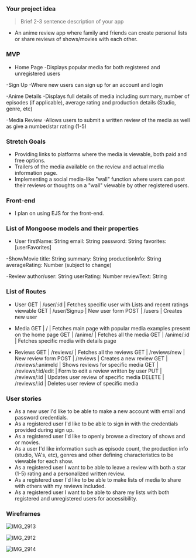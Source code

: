 ### Your project idea 
>Brief 2-3 sentence description of your app

- An anime review app where family and friends can create personal lists or share reviews of shows/movies with each other. 

### MVP

- Home Page
-Displays popular media for both registered and unregistered users

-Sign Up
-Where new users can sign up for an account and login

-Anime Details
-Displays full details of media including summary, number of episodes (if applicable), average rating and production details (Studio, genre, etc)

-Media Review
-Allows users to submit a written review of the media as well as give a number/star rating (1-5)

### Stretch Goals

- Providing links to platforms where the media is viewable, both paid and free options.
- Trailers of the media available on the review and actual media information page.
- Implementing a social media-like "wall" function where users can post their reviews or thoughts on a "wall" viewable by other registered users.

### Front-end

- I plan on using EJS for the front-end.

### List of Mongoose models and their properties

- User
   firstName: String
   email: String
   password: String
   favorites: [userFavorites]

-Show/Movie
  title: String
  summary: String
  productionInfo: String
  averageRating: Number (subject to change)
  
-Review
  author/user: String
  userRating: Number
  reviewText: String

### List of Routes

- User
GET | /user/:id | Fetches specific user with Lists and recent ratings viewable
GET | /user/Signup | New user form
POST | /users | Creates new user

- Media
GET | / | Fetches main page with popular media examples present on the home page
GET | /anime/ | Fetches all the media
GET | /anime/:id | Fetches specific media with details page

- Reviews
GET | /reviews/ | Fetches all the reviews
GET | /reviews/new | New review form
POST | /reviews | Creates a new review
GET | /reviews/:animeId | Shows reviews for specific media
GET | /reviews/:id/edit | Form to edit a review written by user
PUT | /reviews/:id | Updates user review of specific media
DELETE | /reviews/:id | Deletes user review of specific media

### User stories
- As a new user I'd like to be able to make a new account with email and password credentials.
- As a registered user I'd like to be able to sign in with the credentials provided during sign up.
- As a registered user I'd like to openly browse a directory of shows and or movies.
- As a user I'd like information such as episode count, the production info (studio, VA's, etc), genres and other defining characteristics to be viewable for each show. 
- As a registered user I want to be able to leave a review with both a star (1-5) rating and a personalized written review.
- As a registered user I'd like to be able to make lists of media to share with others with my reviews included.
- As a registered user I want to be able to share my lists with both registered and unregistered users for accessibility.

### Wireframes
![IMG_2913](https://media.git.generalassemb.ly/user/42639/files/6e857746-0bdb-4617-8d3b-12d10511a7c2)

![IMG_2912](https://media.git.generalassemb.ly/user/42639/files/634c5114-b1e9-432f-8571-83ec23a215c8)

![IMG_2914](https://media.git.generalassemb.ly/user/42639/files/4ade67d7-e24d-46b4-b15e-922ffb59f1f8)


